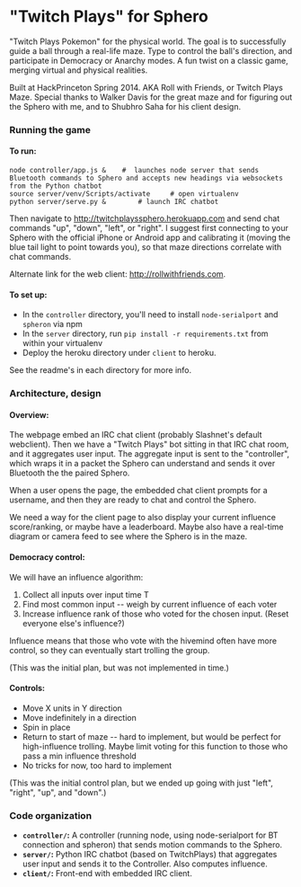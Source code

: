 "Twitch Plays" for Sphero
===================

"Twitch Plays Pokemon" for the physical world. The goal is to successfully guide a ball through a real-life maze. Type to control the ball's direction, and participate in Democracy or Anarchy modes. A fun twist on a classic game, merging virtual and physical realities.

Built at HackPrinceton Spring 2014. AKA Roll with Friends, or Twitch Plays Maze. Special thanks to Walker Davis for the great maze and for figuring out the Sphero with me, and to Shubhro Saha for his client design.

### Running the game

#### To run:

```
node controller/app.js & 	#  launches node server that sends Bluetooth commands to Sphero and accepts new headings via websockets from the Python chatbot
source server/venv/Scripts/activate		# open virtualenv
python server/serve.py &		# launch IRC chatbot
```

Then navigate to http://twitchplayssphero.herokuapp.com and send chat commands "up", "down", "left", or "right". I suggest first connecting to your Sphero with the official iPhone or Android app and calibrating it (moving the blue tail light to point towards you), so that maze directions correlate with chat commands.

Alternate link for the web client: http://rollwithfriends.com.

#### To set up:

 * In the `controller` directory, you'll need to install `node-serialport` and `spheron` via npm
 * In the `server` directory, run `pip install -r requirements.txt` from within your virtualenv
 * Deploy the heroku directory under `client` to heroku.
 
See the readme's in each directory for more info.


### Architecture, design

#### Overview:

The webpage embed an IRC chat client (probably Slashnet's default webclient). Then we have a "Twitch Plays" bot sitting in that IRC chat room, and it aggregates user input. The aggregate input is sent to the "controller", which wraps it in a packet the Sphero can understand and sends it over Bluetooth the the paired Sphero.

When a user opens the page, the embedded chat client prompts for a username, and then they are ready to chat and control the Sphero.

We need a way for the client page to also display your current influence score/ranking, or maybe have a leaderboard. Maybe also have a real-time diagram or camera feed to see where the Sphero is in the maze.


#### Democracy control:

We will have an influence algorithm:

 1. Collect all inputs over input time T
 2. Find most common input -- weigh by current influence of each voter
 3. Increase influence rank of those who voted for the chosen input. (Reset everyone else's influence?)

Influence means that those who vote with the hivemind often have more control, so they can eventually start trolling the group.

(This was the initial plan, but was not implemented in time.)

#### Controls:

 * Move X units in Y direction
 * Move indefinitely in a direction
 * Spin in place
 * Return to start of maze -- hard to implement, but would be perfect for high-influence trolling. Maybe limit voting for this function to those who pass a min influence threshold
 * No tricks for now, too hard to implement
 
(This was the initial control plan, but we ended up going with just "left", "right", "up", and "down".)

### Code organization

 * **`controller/`:** A controller (running node, using node-serialport for BT connection and spheron) that sends motion commands to the Sphero.
 * **`server/`:** Python IRC chatbot (based on TwitchPlays) that aggregates user input and sends it to the Controller. Also computes influence.
 * **`client/`:** Front-end with embedded IRC client.

